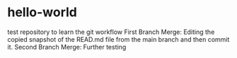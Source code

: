 # hello-world

test repository to learn the git workflow
First Branch Merge: Editing the copied snapshot of the READ.md file from the main branch and then commit it.
Second Branch Merge: Further testing
